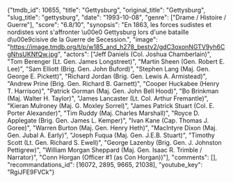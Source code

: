 {"tmdb_id": 10655, "title": "Gettysburg", "original_title": "Gettysburg", "slug_title": "gettysburg", "date": "1993-10-08", "genre": ["Drame / Histoire / Guerre"], "score": "6.8/10", "synopsis": "En 1863, les forces sudistes et nordistes vont s'affronter \u00e0 Gettysburg lors d'une bataille d\u00e9cisive de la Guerre de Secession.", "image": "https://image.tmdb.org/t/p/w185_and_h278_bestv2/gdC3oxonNGTV9yh6CgNhsUKNfQw.jpg", "actors": ["Jeff Daniels (Col. Joshua Chamberlain)", "Tom Berenger (Lt. Gen. James Longstreet)", "Martin Sheen (Gen. Robert E. Lee)", "Sam Elliott (Brig. Gen. John Buford)", "Stephen Lang (Maj. Gen. George E. Pickett)", "Richard Jordan (Brig. Gen. Lewis A. Armistead)", "Andrew Prine (Brig. Gen. Richard B. Garnett)", "Cooper Huckabee (Henry T. Harrison)", "Patrick Gorman (Maj. Gen. John Bell Hood)", "Bo Brinkman (Maj. Walter H. Taylor)", "James Lancaster (Lt. Col. Arthur Fremantle)", "Kieran Mulroney (Maj. G. Moxley Sorrel)", "James Patrick Stuart (Col. E. Porter Alexander)", "Tim Ruddy (Maj. Charles Marshall)", "Royce D. Applegate (Brig. Gen. James L. Kemper)", "Ivan Kane (Cap. Thomas J. Goree)", "Warren Burton (Maj. Gen. Henry Heth)", "MacIntyre Dixon (Maj. Gen. Jubal A. Early)", "Joseph Fuqua (Maj. Gen. J.E.B. Stuart)", "Timothy Scott (Lt. Gen. Richard S. Ewell)", "George Lazenby (Brig. Gen. J. Johnston Pettigrew)", "William Morgan Sheppard (Maj. Gen. Isaac R. Trimble / Narrator)", "Conn Horgan (Officer #1 (as Con Horgan))"], "comments": [], "recommandations_id": [16072, 2895, 9665, 21038], "youtube_key": "RgiJFE9FVCk"}